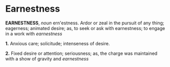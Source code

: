 # Earnestness

**EARNESTNESS**, _noun_ ern'estness. Ardor or zeal in the pursuit of any thing; eagerness; animated desire; as, to seek or ask with earnestness; to engage in a work with _earnestness_

**1.** Anxious care; solicitude; intenseness of desire.

**2.** Fixed desire or attention; seriousness; as, the charge was maintained with a show of gravity and _earnestness_